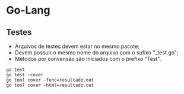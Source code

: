 # Go-Lang

## Testes 

- Arquivos de testes devem estar no mesmo pacote;
- Devem possuir o mesmo nome do arquivo com o sufixo "_test.go";
- Métodos por convensão são iniciados com o prefixo "Test".

```
go test
go test -cover
go tool cover -func=resultado.out
go tool cover -html=resultado.out
```
